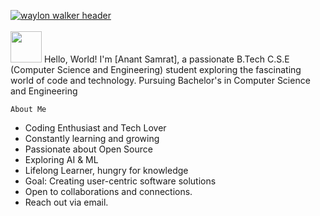 [![waylon walker header](https://github.com/VARhimank/VARhimank/blob/main/header.gif)](https://www.linkedin.com/in/anant-samrat-bb3b9b247)
<br><br>
<img src="https://blog.joypixels.com/content/images/2019/06/waving_hand_sign_1024.gif" style="height:50px; width :50px"> Hello, World! I'm [Anant Samrat], a passionate B.Tech C.S.E (Computer Science and Engineering) student exploring the fascinating world of code and technology. 
Pursuing Bachelor's in Computer Science and Engineering

```About Me```
- Coding Enthusiast and Tech Lover
- Constantly learning and growing
- Passionate about Open Source
- Exploring AI & ML
- Lifelong Learner, hungry for knowledge
- Goal: Creating user-centric software solutions
- Open to collaborations and connections.
- Reach out via email.



<br>


